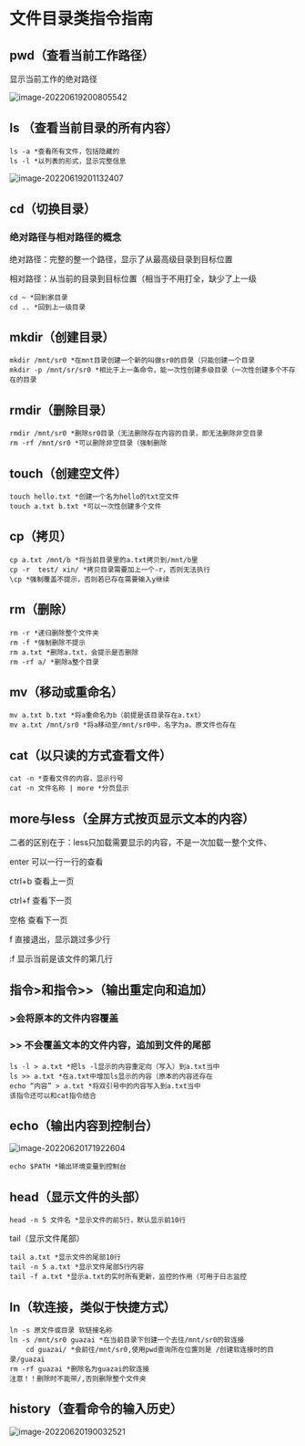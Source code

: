 # 文件目录类指令指南

## pwd（查看当前工作路径）

显示当前工作的绝对路径

![image-20220619200805542](C:\Users\JInXiN\AppData\Roaming\Typora\typora-user-images\image-20220619200805542.png)

## ls （查看当前目录的所有内容）

```
ls -a *查看所有文件，包括隐藏的
ls -l *以列表的形式，显示完整信息
```

![image-20220619201132407](C:\Users\JInXiN\AppData\Roaming\Typora\typora-user-images\image-20220619201132407.png)

## cd（切换目录）

### 绝对路径与相对路径的概念

绝对路径：完整的整一个路径，显示了从最高级目录到目标位置

相对路径：从当前的目录到目标位置（相当于不用打全，缺少了上一级

```
cd ~ *回到家目录
cd .. *回到上一级目录
```

## mkdir（创建目录）

```
mkdir /mnt/sr0 *在mnt目录创建一个新的叫做sr0的目录（只能创建一个目录
mkdir -p /mnt/sr/sr0 *相比于上一条命令，能一次性创建多级目录（一次性创建多个不存在的目录
```

## rmdir（删除目录）

```
rmdir /mnt/sr0 *删除sr0目录（无法删除存在内容的目录，即无法删除非空目录
rm -rf /mnt/sr0 *可以删除非空目录（强制删除
```

## touch（创建空文件）

```
touch hello.txt *创建一个名为hello的txt空文件
touch a.txt b.txt *可以一次性创建多个文件
```

## cp（拷贝）

```
cp a.txt /mnt/b *将当前目录里的a.txt拷贝到/mnt/b里
cp -r  test/ xin/ *拷贝目录需要加上一个-r，否则无法执行
\cp *强制覆盖不提示，否则若已存在需要输入y继续
```

## rm（删除）

```
rm -r *递归删除整个文件夹
rm -f *强制删除不提示
rm a.txt *删除a.txt，会提示是否删除
rm -rf a/ *删除a整个目录
```

## mv（移动或重命名）

```
mv a.txt b.txt *将a重命名为b（前提是该目录存在a.txt）
mv a.txt /mnt/sr0 *将a移动至/mnt/sr0中，名字为a，原文件也存在
```

## cat（以只读的方式查看文件）

```
cat -n *查看文件的内容，显示行号
cat -n 文件名称 | more *分页显示
```

## more与less（全屏方式按页显示文本的内容）

二者的区别在于：less只加载需要显示的内容，不是一次加载一整个文件、

enter 可以一行一行的查看

ctrl+b 查看上一页

ctrl+f 查看下一页

空格 查看下一页

f 直接退出，显示跳过多少行

:f 显示当前是该文件的第几行

## 指令>和指令>>（输出重定向和追加）

### >会将原本的文件内容覆盖

### >> 不会覆盖文本的文件内容，追加到文件的尾部

```
ls -l > a.txt *把ls -l显示的内容重定向（写入）到a.txt当中
ls >> a.txt *在a.txt中增加ls显示的内容（原本的内容还存在
echo “内容” > a.txt *将双引号中的内容写入到a.txt当中
该指令还可以和cat指令结合
```

## echo（输出内容到控制台）

![image-20220620171922604](C:\Users\JInXiN\Desktop\Centos指南\image-20220620171922604.png)

```
echo $PATH *输出环境变量到控制台
```

## head（显示文件的头部）

```
head -n 5 文件名 *显示文件的前5行，默认显示前10行
```

tail（显示文件尾部）

```
tail a.txt *显示文件的尾部10行
tail -n 5 a.txt *显示文件尾部5行内容
tail -f a.txt *显示a.txt的实时所有更新，监控的作用（可用于日志监控
```

## ln（软连接，类似于快捷方式）

```
ln -s 原文件或目录 软链接名称
ln -s /mnt/sr0 guazai *在当前目录下创建一个去往/mnt/sr0的软连接
	cd guazai/ *会前往/mnt/sr0,使用pwd查询所在位置则是 /创建软连接时的目录/guazai
rm -rf guazai *删除名为guazai的软连接
注意！！删除时不能带/,否则删除整个文件夹
```

## history（查看命令的输入历史）

![image-20220620190032521](C:\Users\JInXiN\Desktop\Centos指南\image-20220620190032521.png)
